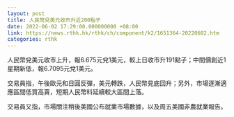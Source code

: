 ```yaml
---
layout: post
title: 人民幣兌美元收市升近200點子
date: 2022-06-02 17:29:00.000000000 +08:00
link: https://news.rthk.hk/rthk/ch/component/k2/1651364-20220602.htm
categories: rthk
---
```


人民幣兌美元收市上升，報6.675元兌1美元，較上日收市升191點子；中間價創近1星期新低，報6.7095元兌1美元。

交易員指，午後歐元和日圓反彈，美元轉跌，人民幣見底回升；另外，市場逐漸適應區間低買高賣，短期人民幣料延續較大區間上落。

交易員又指，市場關注稍後美國公布就業市場數據，以及周五美國非農就業報告。
